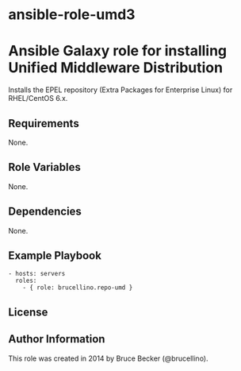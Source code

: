 ansible-role-umd3
=================

# Ansible Galaxy role for installing Unified Middleware Distribution

Installs the EPEL repository (Extra Packages for Enterprise Linux) for RHEL/CentOS 6.x.

## Requirements

None.

## Role Variables

None.

## Dependencies

None.

## Example Playbook

    - hosts: servers
      roles:
        - { role: brucellino.repo-umd }

## License



## Author Information

This role was created in 2014 by Bruce Becker (@brucellino).

